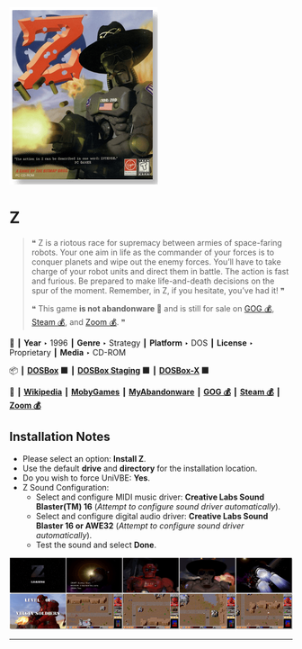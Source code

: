 ![](Thumbnail.png "application-thumbnail")

# Z

> ❝ Z is a riotous race for supremacy between armies of space-faring robots. Your one aim in life as the commander of your forces is to conquer planets and wipe out the enemy forces. You’ll have to take charge of your robot units and direct them in battle. The action is fast and furious. Be prepared to make life-and-death decisions on the spur of the moment. Remember, in Z, if you hesitate, you’ve had it! ❞
>
> ❝ This game **is not abandonware 🚫** and is still for sale on [GOG 💰](https://www.gog.com/en/game/z), [Steam 💰](https://store.steampowered.com/app/275530/Z/), and [Zoom 💰](https://www.zoom-platform.com/product/z-the-game). ❞
>

📌 ┃ **Year** ‣ 1996 ┃ **Genre** ‣ Strategy ┃ **Platform** ‣ DOS ┃ **License** ‣ Proprietary ┃ **Media** ‣ CD-ROM 

📦 ┃ **[DOSBox](https://www.dosbox.com/) 🟩** ┃ **[DOSBox Staging](https://dosbox-staging.github.io/) 🟩** ┃ **[DOSBox-X](https://dosbox-x.com/) 🟩** 

📎 ┃ **[Wikipedia](https://en.wikipedia.org/wiki/Z_(video_game))** ┃ **[MobyGames](https://www.mobygames.com/game/346/z/)** ┃ **[MyAbandonware](https://www.myabandonware.com/game/z-2uk)** ┃ **[GOG 💰](https://www.gog.com/en/game/z)** ┃ **[Steam 💰](https://store.steampowered.com/app/275530/Z/)** ┃ **[Zoom 💰](https://www.zoom-platform.com/product/z-the-game)** 

## Installation Notes
- Please select an option: **Install Z**.
- Use the default **drive** and **directory** for the installation location.
- Do you wish to force UniVBE: **Yes**.
- Z Sound Configuration:
  - Select and configure MIDI music driver: **Creative Labs Sound Blaster(TM) 16** (*Attempt to configure sound driver automatically*).
  - Select and configure digital audio driver: **Creative Labs Sound Blaster 16 or AWE32** (*Attempt to configure sound driver automatically*).
  - Test the sound and select **Done**.

![](Montage.png "Z")

---

